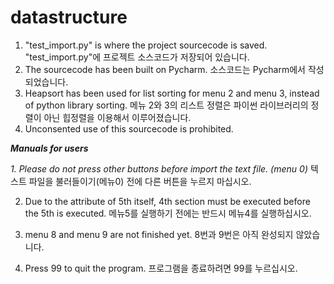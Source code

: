 # datastructure
1. "test_import.py" is where the project sourcecode is saved.
  "test_import.py"에 프로젝트 소스코드가 저장되어 있습니다.
2. The sourcecode has been built on Pycharm.
  소스코드는 Pycharm에서 작성되었습니다.
3. Heapsort has been used for list sorting for menu 2 and menu 3, instead of python library sorting.
  메뉴 2와 3의 리스트 정렬은 파이썬 라이브러리의 정렬이 아닌 힙정렬을 이용해서 이루어졌습니다.
4. Unconsented use of this sourcecode is prohibited.


___Manuals for users___

*1. Please do not press other buttons before import the text file. (menu 0)*
  텍스트 파일을 불러들이기(메뉴0) 전에 다른 버튼을 누르지 마십시오. 
  
2. Due to the attribute of 5th itself, 4th section must be executed before the 5th is executed.
  메뉴5를 실행하기 전에는 반드시 메뉴4를 실행하십시오.

3. menu 8 and menu 9 are not finished yet.
  8번과 9번은 아직 완성되지 않았습니다.

4. Press 99 to quit the program.
  프로그램을 종료하려면 99를 누르십시오.
